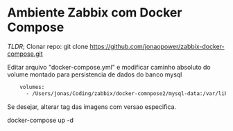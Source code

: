 # Ambiente Zabbix com Docker Compose

_TLDR_;
Clonar repo:
git clone https://github.com/jonaopower/zabbix-docker-compose.git

Editar arquivo "docker-compose.yml" e modificar caminho absoluto do volume montado para persistencia de dados do banco mysql

```Dockerfile
    volumes:
      - /Users/jonas/Coding/zabbix/docker-comnpose2/mysql-data:/var/lib/mysql
```

Se desejar, alterar tag das imagens com versao especifica.

docker-compose up -d

